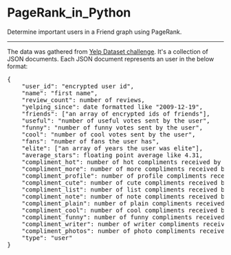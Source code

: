 # PageRank_in_Python
Determine important users in a Friend graph using PageRank. 
***
The data was gathered from [Yelp Dataset challenge](https://www.yelp.com/dataset_challenge). It's a collection of JSON documents. Each JSON document represents an user in the below format:  
<pre>{
    "user_id": "encrypted user id",
    "name": "first name",
    "review_count": number of reviews,
    "yelping_since": date formatted like "2009-12-19",
    "friends": ["an array of encrypted ids of friends"],
    "useful": "number of useful votes sent by the user",
    "funny": "number of funny votes sent by the user",
    "cool": "number of cool votes sent by the user",
    "fans": "number of fans the user has",
    "elite": ["an array of years the user was elite"],
    "average_stars": floating point average like 4.31,
    "compliment_hot": number of hot compliments received by the user,
    "compliment_more": number of more compliments received by the user,
    "compliment_profile": number of profile compliments received by the user,
    "compliment_cute": number of cute compliments received by the user,
    "compliment_list": number of list compliments received by the user,
    "compliment_note": number of note compliments received by the user,
    "compliment_plain": number of plain compliments received by the user,
    "compliment_cool": number of cool compliments received by the user,
    "compliment_funny": number of funny compliments received by the user,
    "compliment_writer": number of writer compliments received by the user,
    "compliment_photos": number of photo compliments received by the user,
    "type": "user"
}</pre>
  
  
